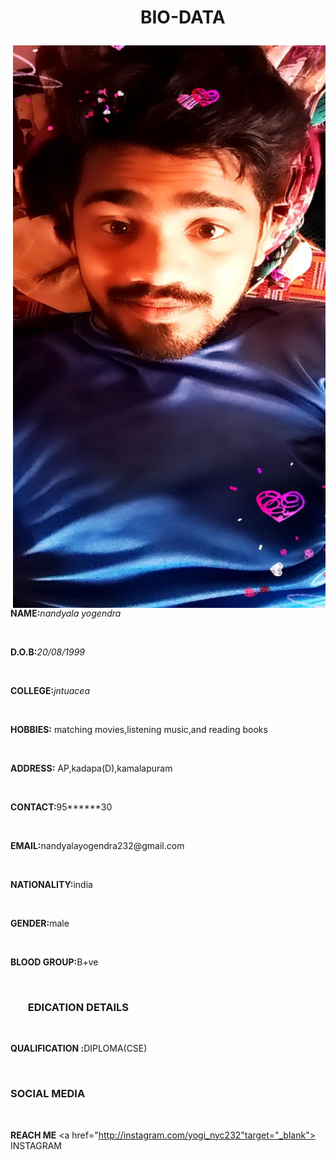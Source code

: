 <!DOCTYPE html>
<html>
<head><center><h1><ul>BIO-DATA</ul></h1></center></head>
  <img src="IMG_20200710_134624_072.jpg" align="right" height="900" width="500" >         


<body>
<p><b>NAME:</b><i>nandyala yogendra</i></p><br>
<p><b>D.O.B:</b><i>20/08/1999</i></p><br>
<p><b>COLLEGE:</b><i>jntuacea</i></p><br>
  <p><b>HOBBIES:</b> matching movies,listening music,and reading books</p><br>
  <p><b>ADDRESS:</b> AP,kadapa(D),kamalapuram</p><br>
  <p><b>CONTACT:</b>95******30</p><br>
   <p><b>EMAIL:</b>nandyalayogendra232@gmail.com</p><br>
   <p><b>NATIONALITY:</b>india</p><br>
   <p><b>GENDER:</b>male</p><br>
   <p><b>BLOOD GROUP:</b>B+ve</p><br>
  
  <h3><ul>EDICATION DETAILS</ul></h3><br>
   <p><b>QUALIFICATION :</b>DIPLOMA(CSE) </p><br>
   
   <h3>SOCIAL MEDIA</h3><br>
  
  
  
<b>REACH ME</b>
<a href="http://instagram.com/yogi_nyc232"target="_blank">
             INSTAGRAM
             </a>           
   


</body>






</html>
